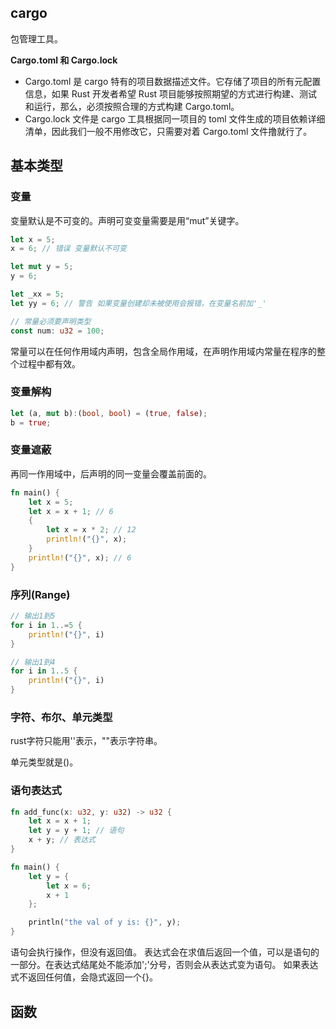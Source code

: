
## cargo
包管理工具。

**Cargo.toml 和 Cargo.lock**
* Cargo.toml 是 cargo 特有的项目数据描述文件。它存储了项目的所有元配置信息，如果 Rust 开发者希望 Rust 项目能够按照期望的方式进行构建、测试和运行，那么，必须按照合理的方式构建 Cargo.toml。
* Cargo.lock 文件是 cargo 工具根据同一项目的 toml 文件生成的项目依赖详细清单，因此我们一般不用修改它，只需要对着 Cargo.toml 文件撸就行了。

## 基本类型

### 变量
变量默认是不可变的。声明可变变量需要是用“mut”关键字。

```rust
let x = 5;
x = 6; // 错误 变量默认不可变

let mut y = 5;
y = 6;

let _xx = 5;
let yy = 6; // 警告 如果变量创建却未被使用会报错，在变量名前加'_'

// 常量必须要声明类型
const num: u32 = 100;
```
常量可以在任何作用域内声明，包含全局作用域，在声明作用域内常量在程序的整个过程中都有效。

### 变量解构

```rust
let (a, mut b):(bool, bool) = (true, false);
b = true;
```

### 变量遮蔽
再同一作用域中，后声明的同一变量会覆盖前面的。
```rust
fn main() {
    let x = 5;
    let x = x + 1; // 6
    {
        let x = x * 2; // 12
        println!("{}", x);
    }
    println!("{}", x); // 6
}
```

### 序列(Range)
```rust
// 输出1到5
for i in 1..=5 {
    println!("{}", i)
}

// 输出1到4
for i in 1..5 {
    println!("{}", i)
}
```

### 字符、布尔、单元类型
rust字符只能用''表示，""表示字符串。

单元类型就是()。

### 语句表达式
```rust
fn add_func(x: u32, y: u32) -> u32 {
    let x = x + 1;
    let y = y + 1; // 语句
    x + y; // 表达式
}

fn main() {
    let y = {
        let x = 6;
        x + 1
    };

    println("the val of y is: {}", y);
}
```

语句会执行操作，但没有返回值。
表达式会在求值后返回一个值，可以是语句的一部分。在表达式结尾处不能添加';'分号，否则会从表达式变为语句。
如果表达式不返回任何值，会隐式返回一个{}。

## 函数

